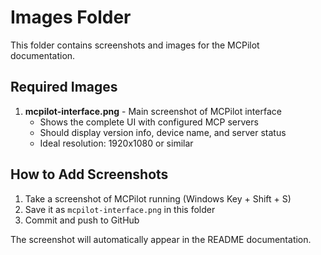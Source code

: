 # Images Folder

This folder contains screenshots and images for the MCPilot documentation.

## Required Images

1. **mcpilot-interface.png** - Main screenshot of MCPilot interface
   - Shows the complete UI with configured MCP servers
   - Should display version info, device name, and server status
   - Ideal resolution: 1920x1080 or similar

## How to Add Screenshots

1. Take a screenshot of MCPilot running (Windows Key + Shift + S)
2. Save it as `mcpilot-interface.png` in this folder
3. Commit and push to GitHub

The screenshot will automatically appear in the README documentation.